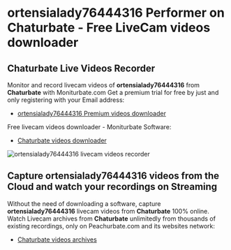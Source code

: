 # ortensialady76444316 Performer on Chaturbate - Free LiveCam videos downloader

## Chaturbate Live Videos Recorder

Monitor and record livecam videos of **ortensialady76444316** from **Chaturbate** with Moniturbate.com
Get a premium trial for free by just and only registering with your Email address:
* [ortensialady76444316 Premium videos downloader](https://moniturbate.com/request-demo-licence-key.html)

Free livecam videos downloader - Moniturbate Software:
* [Chaturbate videos downloader](https://moniturbate.com/moniturbate-download-software.html)

![ortensialady76444316 livecam videos recorder](https://peachurnet.com/templates/moniturbate-software.png)


## Capture ortensialady76444316 videos from the Cloud and watch your recordings on Streaming

Without the need of downloading a software, capture **ortensialady76444316** livecam videos from **Chaturbate** 100% online.
Watch Livecam archives from **Chaturbate** unlimitedly from thousands of existing recordings, only on Peachurbate.com and its websites network:
* [Chaturbate videos archives](https://peachurnet.com/)